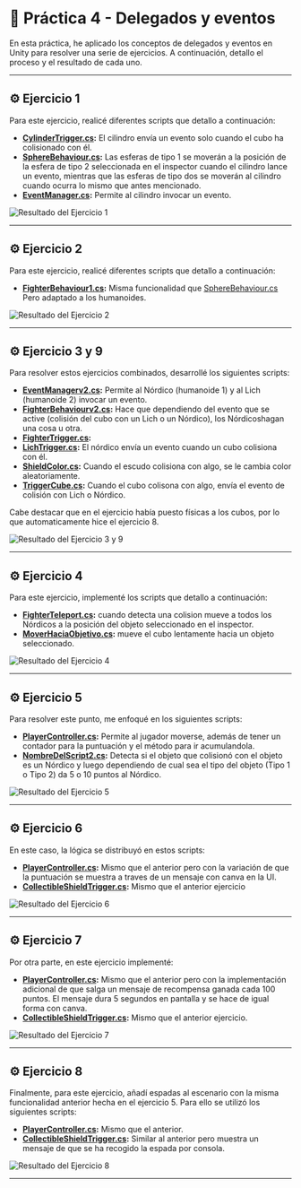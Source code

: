 # 🔔 Práctica 4 - Delegados y eventos

En esta práctica, he aplicado los conceptos de delegados y eventos en Unity para resolver una serie de ejercicios. A continuación, detallo el proceso y el resultado de cada uno.

---

## ⚙️ Ejercicio 1

Para este ejercicio, realicé diferentes scripts que detallo a continuación:
- **[CylinderTrigger.cs](./Ejercicio_1/CylinderTrigger.cs):** El cilindro envía un evento solo cuando el cubo ha colisionado con él.
- **[SphereBehaviour.cs](./Ejercicio_1/SphereBehaviour.cs):** Las esferas de tipo 1 se moverán a la posición de la esfera de tipo 2 seleccionada en el inspector cuando el cilindro lance un evento, mientras que las esferas de tipo dos se moverán al cilindro cuando ocurra lo mismo que antes mencionado.
- **[EventManager.cs](./Ejercicio_1/EventManager.cs):** Permite al cilindro invocar un evento.

![Resultado del Ejercicio 1](./Ejercicio_1/Práctica%204%20-%20Ejercicio%201.gif)

---

## ⚙️ Ejercicio 2

Para este ejercicio, realicé diferentes scripts que detallo a continuación:
- **[FighterBehaviour1.cs](./Ejercicio_2/FighterBehaviour1.cs):** Misma funcionalidad que [SphereBehaviour.cs](./Ejercicio_1/SphereBehaviour.cs) Pero adaptado a los humanoides.

![Resultado del Ejercicio 2](./Ejercicio_2/Práctica%204%20-%20Ejercicio%202.gif)

---

## ⚙️ Ejercicio 3 y 9

Para resolver estos ejercicios combinados, desarrollé los siguientes scripts:
- **[EventManagerv2.cs](./Ejercicio_3/EventManagerv2.cs):** Permite al Nórdico (humanoide 1) y al Lich (humanoide 2) invocar un evento.
- **[FighterBehaviourv2.cs](./Ejercicio_3/FighterBehaviourv2.cs):** Hace que dependiendo del evento que se active (colisión del cubo con un Lich o un Nórdico), los Nórdicoshagan una cosa u otra.
- **[FighterTrigger.cs](./Ejercicio_3/FighterTrigger.cs):** 
- **[LichTrigger.cs](./Ejercicio_3/LichTrigger.cs):** El nórdico envía un evento cuando un cubo colisiona con él.
- **[ShieldColor.cs](./Ejercicio_3/ShieldColor.cs):** Cuando el escudo colisiona con algo, se le cambia color aleatoriamente.
- **[TriggerCube.cs](./Ejercicio_3/TriggerCube.cs):** Cuando el cubo colisona con algo, envía el evento de colisión con Lich o Nórdico.

Cabe destacar que en el ejercicio había puesto físicas a los cubos, por lo que automaticamente hice el ejercicio 8.

![Resultado del Ejercicio 3 y 9](./Ejercicio_3/Práctica%204%20-%20Ejercicio%203.gif)

---

## ⚙️ Ejercicio 4

Para este ejercicio, implementé los scripts que detallo a continuación:
- **[FighterTeleport.cs](./Ejercicio_4/FighterTeleport.cs):** cuando detecta una colision mueve a todos los Nórdicos a la posición del objeto seleccionado en el inspector.
- **[MoverHaciaObjetivo.cs](./Ejercicio_4/MoverHaciaObjetivo.cs):** mueve el cubo lentamente hacia un objeto seleccionado.

![Resultado del Ejercicio 4](./Ejercicio_4/Práctica%204%20-%20Ejercicio%204.gif)

---

## ⚙️ Ejercicio 5

Para resolver este punto, me enfoqué en los siguientes scripts:
- **[PlayerController.cs](./Ejercicio_5/PlayerController.cs):** Permite al jugador moverse, además de tener un contador para la puntuación y el método para ir acumulandola.
- **[NombreDelScript2.cs](./Ejercicio_5/NombreDelScript2.cs):** Detecta si el objeto que colisionó con el objeto es un Nórdico y luego dependiendo de cual sea el tipo del objeto (Tipo 1 o Tipo 2) da 5 o 10 puntos al Nórdico.

![Resultado del Ejercicio 5](./Ejercicio_5/Práctica%204%20-%20Ejercicio%205.gif)

---

## ⚙️ Ejercicio 6

En este caso, la lógica se distribuyó en estos scripts:
- **[PlayerController.cs](./Ejercicio_6/PlayerController.cs):** Mismo que el anterior pero con la variación de que la puntuación se muestra a traves de un mensaje con canva en la UI.
- **[CollectibleShieldTrigger.cs](./Ejercicio_6/CollectibleShieldTrigger.cs):** Mismo que el anterior ejercicio

![Resultado del Ejercicio 6](./Ejercicio_6/Práctica%204%20-%20Ejercicio%206.gif)

---

## ⚙️ Ejercicio 7

Por otra parte, en este ejercicio implementé:
- **[PlayerController.cs](./Ejercicio_7/PlayerController.cs):** Mismo que el anterior pero con la implementación adicional de que salga un mensaje de recompensa ganada cada 100 puntos. El mensaje dura 5 segundos en pantalla y se hace de igual forma con canva.
- **[CollectibleShieldTrigger.cs](./Ejercicio_7/CollectibleShieldTrigger.cs):** Mismo que el anterior ejercicio.

![Resultado del Ejercicio 7](./Ejercicio_7/Práctica%204%20-%20Ejercicio%207.gif)

---

## ⚙️ Ejercicio 8

Finalmente, para este ejercicio, añadí espadas al escenario con la misma funcionalidad anterior hecha en el ejercicio 5. Para ello se utilizó los siguientes scripts:
- **[PlayerController.cs](./Ejercicio_8/PlayerController.cs):** Mismo que el anterior.
- **[CollectibleShieldTrigger.cs](./Ejercicio_8/CollectibleShieldTrigger.cs):** Similar al anterior pero muestra un mensaje de que se ha recogido la espada por consola.

![Resultado del Ejercicio 8](./Ejercicio_8/Práctica%204%20-%20Ejercicio%208.gif)

---